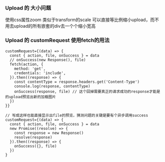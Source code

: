 ### Upload 的 大小问题 ###
使用css属性zoom 类似于transform的scale 可以直接等比例缩小upload，而不用去upload的所有嵌套的div去一个个缩小宽高

### Upload 的 customRequest 使用fetch的用法 ###
```
customRequest={(data) => {
  const { action, file, onSuccess } = data
  // onSuccess(new Response(), file)
  fetch(action, {
    method: 'get',
    credentials: 'include',
  }).then((response) => {
    const contentType = response.headers.get('Content-Type')
    console.log(response, contentType)
    onSuccess(response, file) // 这个回掉需要真正的请求成功的response才能是的upload预览出新的加载图片
  })
}}

// 写成这样也能直接显示出file的预览，猜测问题的关键是要有个异步调用success
customRequest={(data) => {
  const { action, file, onSuccess } = data
  new Promise((resolve) => {
    const response = new Response()
    resolve(response) 
  }).then((response) => {
    onSuccess({}, file)
  })
}
```
